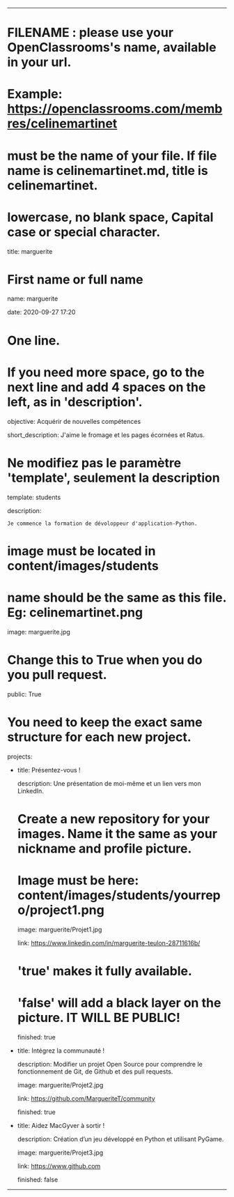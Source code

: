---


# FILENAME : please use your OpenClassrooms's name, available in your url.

# Example: https://openclassrooms.com/membres/celinemartinet

# must be the name of your file. If file name is celinemartinet.md, title is celinemartinet.

# lowercase, no blank space, Capital case or special character.

title: marguerite


# First name or full name

name: marguerite

date: 2020-09-27 17:20


# One line.

# If you need more space, go to the next line and add 4 spaces on the left, as in 'description'.

objective: Acquérir de nouvelles compétences

short_description: J'aime le fromage et les pages écornées et Ratus. 

# Ne modifiez pas le paramètre 'template', seulement la description

template: students

description:

    Je commence la formation de dévoloppeur d'application-Python.


# image must be located in content/images/students

# name should be the same as this file. Eg: celinemartinet.png

image: marguerite.jpg


# Change this to True when you do you pull request.

public: True


# You need to keep the exact same structure for each new project.

projects:

  - title: Présentez-vous !

    description: Une présentation de moi-même et un lien vers mon LinkedIn.

    # Create a new repository for your images. Name it the same as your nickname and profile picture.

    # Image must be here: content/images/students/yourrepo/project1.png

    image: marguerite/Projet1.jpg

    link: https://www.linkedin.com/in/marguerite-teulon-28711616b/

    # 'true' makes it fully available.

    # 'false' will add a black layer on the picture. IT WILL BE PUBLIC!

    finished: true

  - title: Intégrez la communauté !

    description: Modifier un projet Open Source pour comprendre le fonctionnement de Git, de Github et des pull requests. 

    image: marguerite/Projet2.jpg

    link: https://github.com/MargueriteT/community
	
    finished: true

  - title: Aidez MacGyver à sortir !

    description: Création d’un jeu développé en Python et utilisant PyGame.

    image: marguerite/Projet3.jpg

    link: https://www.github.com

    finished: false

---